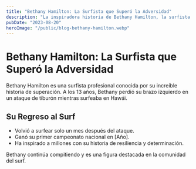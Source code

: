 ```yaml
---
title: "Bethany Hamilton: La Surfista que Superó la Adversidad"
description: "La inspiradora historia de Bethany Hamilton, la surfista que perdió un brazo en un ataque de tiburón."
pubDate: "2023-08-20"
heroImage: "/public/blog-bethany-hamilton.webp"
---
```


# Bethany Hamilton: La Surfista que Superó la Adversidad

Bethany Hamilton es una surfista profesional conocida por su increíble historia de superación. A los 13 años, Bethany perdió su brazo izquierdo en un ataque de tiburón mientras surfeaba en Hawái.

## Su Regreso al Surf

- Volvió a surfear solo un mes después del ataque.
- Ganó su primer campeonato nacional en [Año].
- Ha inspirado a millones con su historia de resiliencia y determinación.

Bethany continúa compitiendo y es una figura destacada en la comunidad del surf.
